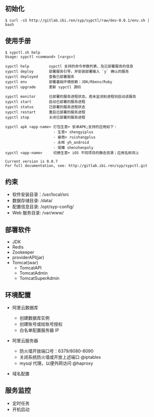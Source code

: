 ## 初始化

```
$ curl -sS http://gitlab.ibi.ren/syp/sypctl/raw/dev-0.0.1/env.sh | bash
```

## 使用手册

```
$ sypctl.sh help
Usage: sypctl <command> [<args>]

sypctl help         sypctl 支持的命令参数列表，及已部署服务的信息
sypctl deploy       部署服务引导，并安装部署输入 `y` 确认的服务
sypctl deployed     查看已部署服务
sypctl env          部署基础环境依赖：JDK/Rbenv/Ruby
sypctl upgrade      更新 sypctl 源码

sypctl monitor      已部署的服务进程状态，若未监测到进程则启动该服务
sypctl start        启动已部署的服务进程
sypctl status       已部署的服务进程状态
sypctl restart      重启已部署的服务进程
sypctl stop         关闭已部署的服务进程

sypctl apk <app-name> 打包生意+ 安卓APK;支持的应用如下：
                      - 生意+ shengyiplus
                      - 睿商+ ruishangplus
                      - 永辉 yh_android
                      - 保臻 shenzhenpoly
sypctl <app-name>     切换生意+ iOS 不同项目的静态资源；应用名称同上

Current version is 0.0.7
For full documentation, see: http://gitlab.ibi.ren/syp/sypctl.git
```

## 约束

- 软件安装目录：/usr/local/src
- 数据存储目录: /data/
- 配置信息目录: /opt/syp-config/
- Web 服务目录: /var/www/

## 部署软件

- JDK
- Redis
- Zookeeper
- providerAPI(jar)
- Tomcat(war)
    - TomcatAPI
    - TomcatAdmin
    - TomcatSuperAdmin

## 环境配置

- 阿里云数据库
    - 创建数据库实例
    - 创建账号或给账号授权
    - 白名单配置服务器 IP
    
- 阿里云服务器
    - 防火墙开放端口号：6379/8080-8090
    - 关闭系统防火墙或开放上述端口 @iptables 
    - mysql 代理，以便外网访问 @haproxy

- 域名配置

## 服务监控

- 定时任务
- 开机启动
